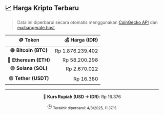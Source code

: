 

<!-- HARGA_KRIPTO -->
## 📈 Harga Kripto Terbaru

> Data ini diperbarui secara otomatis menggunakan [CoinGecko API](https://www.coingecko.com/) dan [exchangerate.host](https://exchangerate.host/)

<div align="center">

| 🪙 Token | 💰 Harga (IDR) |
|:------:|---------------:|
| 🟠 **Bitcoin (BTC)**   | Rp 1.876.239.402 |
| 🔵 **Ethereum (ETH)**  | Rp 58.200.298 |
| 🟣 **Solana (SOL)**    | Rp 2.670.022 |
| 🟢 **Tether (USDT)**   | Rp 16.380 |

---

💱 **Kurs Rupiah (USD → IDR)**: Rp 16.376

🕒 <sub>Terakhir diperbarui: 4/8/2025, 11.37.15</sub>

</div>
<!-- /HARGA_KRIPTO -->